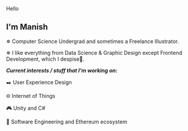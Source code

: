 Hello

I'm Manish
-------------------------------------------------------------------------------------------------------------------------------------------------------------------------

✵ Computer Science Undergrad and sometimes a Freelance Illustrator.

✵ I like everything from Data Science & Graphic Design except Frontend Development, which I despise🤢.


***Current interests / stuff that I'm working on:***

✒️ User Experience Design 

🌐 Internet of Things 

🎮 Unity and C# 

💎 Software Engineering and Ethereum ecosystem 
